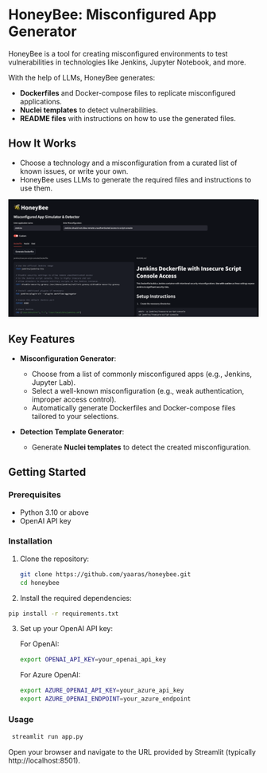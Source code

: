 # HoneyBee: Misconfigured App Generator


HoneyBee is a tool for creating misconfigured environments to test vulnerabilities in technologies like Jenkins, Jupyter Notebook, and more. 

With the help of LLMs, HoneyBee generates:
- **Dockerfiles** and Docker-compose files to replicate misconfigured applications.
- **Nuclei templates** to detect vulnerabilities.
- **README files** with instructions on how to use the generated files.

## How It Works
- Choose a technology and a misconfiguration from a curated list of known issues, or write your own.
- HoneyBee uses LLMs to generate the required files and instructions to use them.

![HoneyBee](
images/Honeybee_screenshot.png)

## Key Features

- **Misconfiguration Generator**:
  - Choose from a list of commonly misconfigured apps (e.g., Jenkins, Jupyter Lab).
  - Select a well-known misconfiguration (e.g., weak authentication, improper access control).
  - Automatically generate Dockerfiles and Docker-compose files tailored to your selections.

- **Detection Template Generator**:
  - Generate **Nuclei templates** to detect the created misconfiguration.

## Getting Started

### Prerequisites

- Python 3.10 or above
- OpenAI API key 

### Installation

1. Clone the repository:
   ```bash
   git clone https://github.com/yaaras/honeybee.git
   cd honeybee
    ```
2.	Install the required dependencies:
   ```bash
  pip install -r requirements.txt
   ```

3. Set up your OpenAI API key:

    For OpenAI:
    ```bash
    export OPENAI_API_KEY=your_openai_api_key
    ```
    
    For Azure OpenAI:
    ```bash
    export AZURE_OPENAI_API_KEY=your_azure_api_key
    export AZURE_OPENAI_ENDPOINT=your_azure_endpoint
    ```

### Usage
   ```bash
    streamlit run app.py
   ```
Open your browser and navigate to the URL provided by Streamlit (typically http://localhost:8501).
